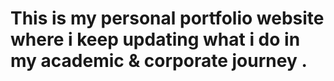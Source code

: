 # This is my personal portfolio website where i keep updating what i do in my academic & corporate journey .
